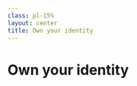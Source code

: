 ```yaml
---
class: pl-15%
layout: center
title: Own your identity
---
```


<h1>Own your <strong class="color:accent">identity</strong></h1>

<Transform scale="0.9">

<Citation
  citeHref="https://indieauth.com/"
  citeText="IndieAuth.com: Sign in with your domain name">
  <template v-slot:quote>
    <p slot="quote">
    Instead of logging in to websites as "you on Twitter" or "you on Facebook", you should be able to log in as just "you". We should not be relying on Twitter or Facebook to provide our authenticated identities, we should be able to <strong class="color:accent">use our own domain names to log in</strong> to sites everywhere.
    </p>
  </template>
</Citation>

</Transform>

<!--
A web sign-in UX MUST not require Javascript in order to function, though it may use progressive enhancement for a smoother UX.

Setup Web sign-in for login, sign-in to https://indieweb.org/, and create your user page, linking to your personal domain.

1. A website presents a Web sign-in login form to the user
2. The user enters their personal domain name into the login form
3. The website verifies that the user has control of that domain (e.g. via RelMeAuth or IndieAuth)

RelMeAuth. Easier: rel-me links to your "other profiles" on the web (e.g. at silos) and have them link back.

IndieAuth. Harder: Local [IndieAuth provider](https://indieweb.org/IndieAuth#IndieAuth_Providers) support in your own site.

https://indieweb.org/IndieMark

There are two complementary methods for adding support for web sign-in on your domain. RelMeAuth and IndieAuth.
https://indieweb.org/How_to_set_up_web_sign-in_on_your_own_domain
-->

